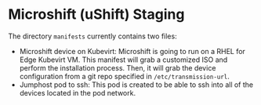 # Microshift (uShift) Staging

The directory `manifests` currently contains two files:

- Microshift device on Kubevirt: Microshift is going to run on a RHEL for Edge Kubevirt VM. This manifest will grab a customized ISO and perform the installation process. Then, it will grab the device configuration from a git repo specified in `/etc/transmission-url`. 
- Jumphost pod to ssh: This pod is created to be able to ssh into all of the devices located in the pod network.
